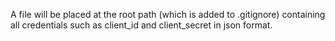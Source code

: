 A file will be placed at the root path (which is added to .gitignore) containing all credentials such as client_id and client_secret in json format.